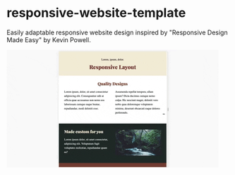 # responsive-website-template
Easily adaptable responsive website design inspired by "Responsive Design Made Easy" by Kevin Powell. 

![Alt text](example.gif)
